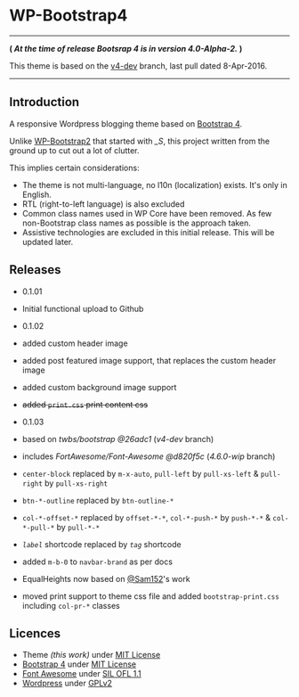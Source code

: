 WP-Bootstrap4
=============


---

**( _At the time of release Bootsrap 4 is in version 4.0-Alpha-2._ )**

This theme is based on the [v4-dev](https://github.com/twbs/bootstrap/tree/v4-dev) branch, last pull dated 8-Apr-2016.

---


Introduction
------------

A responsive Wordpress blogging theme based on [Bootstrap 4](http://v4-alpha.getbootstrap.com).

Unlike [WP-Bootstrap2](https://github.com/vinorodrigues/wp-bootstrap2) that started with *_S*, this project written from the ground up to cut out a lot of clutter.

This implies certain considerations:
* The theme is not multi-language, no l10n (localization) exists.  It's only in English.
* RTL (right-to-left language) is also excluded
* Common class names used in WP Core have been removed. As few non-Bootstrap class names as possible is the approach taken.
* Assistive technologies are excluded in this initial release.  This will be updated later.


Releases
--------

*  0.1.01
  *  Initial functional upload to Github


*  0.1.02
  *  added custom header image
  *  added post featured image support, that replaces the custom header image
  *  added custom background image support
  *  ~~added `print.css` print content css~~


*  0.1.03
  * based on _twbs/bootstrap @26adc1_ (_v4-dev_ branch)
  * includes _FortAwesome/Font-Awesome @d820f5c_ (_4.6.0-wip_ branch)
  * `center-block` replaced by `m-x-auto`, `pull-left` by `pull-xs-left` & `pull-right` by `pull-xs-right`
  * `btn-*-outline` replaced by `btn-outline-*`
  * `col-*-offset-*` replaced by `offset-*-*`, `col-*-push-*` by `push-*-*` & `col-*-pull-*` by `pull-*-*`
  * _`label`_ shortcode replaced by _`tag`_ shortcode
  * added `m-b-0` to `navbar-brand` as per docs
  * EqualHeights now based on [@Sam152](https://github.com/Sam152/Javascript-Equal-Height-Responsive-Rows)'s work
  * moved print support to theme css file and added `bootstrap-print.css` including `col-pr-*` classes

Licences
--------

- Theme _(this work)_ under [MIT License](http://www.gnu.org/licenses/gpl.html)
- [Bootstrap 4](http://v4-alpha.getbootstrap.com) under [MIT License](http://www.apache.org/licenses/LICENSE-2.0)
- [Font Awesome](http://fortawesome.github.io/Font-Awesome/) under [SIL OFL 1.1](http://scripts.sil.org/OFL)
- [Wordpress](http://wordpress.org) under [GPLv2](http://www.gnu.org/licenses/gpl-2.0.html)
